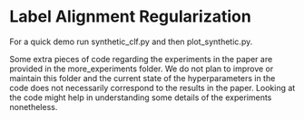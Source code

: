 # Label Alignment Regularization

For a quick demo run synthetic_clf.py and then plot_synthetic.py.

Some extra pieces of code regarding the experiments in the paper are provided in the more_experiments folder. We do not plan to improve or maintain this folder and the current state of the hyperparameters in the code does not necessarily correspond to the results in the paper. Looking at the code might help in understanding some details of the experiments nonetheless.

